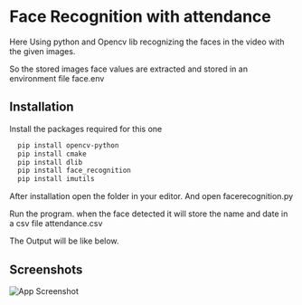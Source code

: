 
# Face Recognition with attendance 

Here Using python and Opencv lib recognizing the faces in the video with the given images.

So the stored images face values are extracted and stored in an environment file face.env

## Installation

Install the packages required for this one

```bash
  pip install opencv-python
  pip install cmake
  pip install dlib
  pip install face_recognition
  pip install imutils
```


After installation open the folder in your editor. And open facerecognition.py 

Run the program. when the face detected it will store the name and date in a csv file attendance.csv

The Output will be like below.

## Screenshots

![App Screenshot](https://via.placeholder.com/468x300?text=App+Screenshot+Here)

